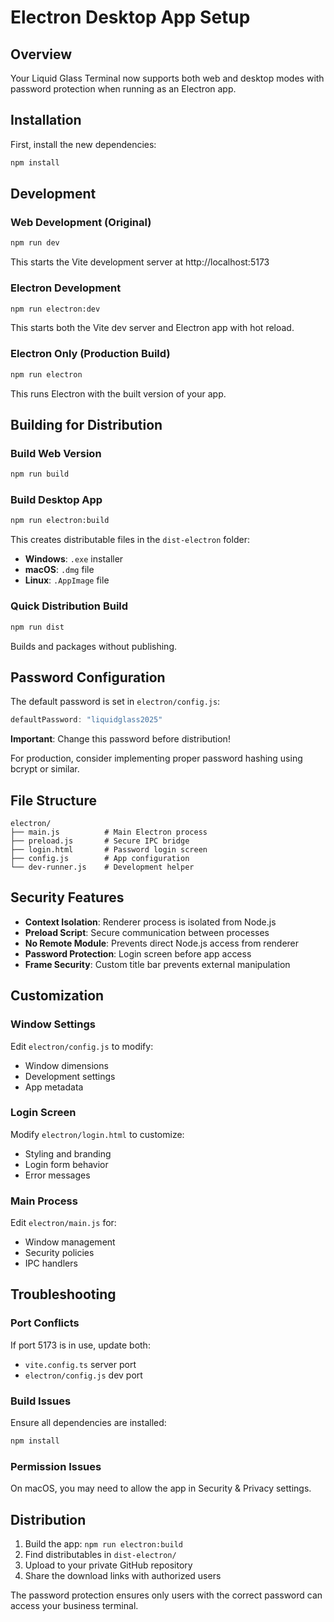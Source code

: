 # Electron Desktop App Setup

## Overview
Your Liquid Glass Terminal now supports both web and desktop modes with password protection when running as an Electron app.

## Installation

First, install the new dependencies:
```bash
npm install
```

## Development

### Web Development (Original)
```bash
npm run dev
```
This starts the Vite development server at http://localhost:5173

### Electron Development
```bash
npm run electron:dev
```
This starts both the Vite dev server and Electron app with hot reload.

### Electron Only (Production Build)
```bash
npm run electron
```
This runs Electron with the built version of your app.

## Building for Distribution

### Build Web Version
```bash
npm run build
```

### Build Desktop App
```bash
npm run electron:build
```
This creates distributable files in the `dist-electron` folder:
- **Windows**: `.exe` installer
- **macOS**: `.dmg` file  
- **Linux**: `.AppImage` file

### Quick Distribution Build
```bash
npm run dist
```
Builds and packages without publishing.

## Password Configuration

The default password is set in `electron/config.js`:
```javascript
defaultPassword: "liquidglass2025"
```

**Important**: Change this password before distribution!

For production, consider implementing proper password hashing using bcrypt or similar.

## File Structure

```
electron/
├── main.js          # Main Electron process
├── preload.js       # Secure IPC bridge
├── login.html       # Password login screen
├── config.js        # App configuration
└── dev-runner.js    # Development helper
```

## Security Features

- **Context Isolation**: Renderer process is isolated from Node.js
- **Preload Script**: Secure communication between processes
- **No Remote Module**: Prevents direct Node.js access from renderer
- **Password Protection**: Login screen before app access
- **Frame Security**: Custom title bar prevents external manipulation

## Customization

### Window Settings
Edit `electron/config.js` to modify:
- Window dimensions
- Development settings
- App metadata

### Login Screen
Modify `electron/login.html` to customize:
- Styling and branding
- Login form behavior
- Error messages

### Main Process
Edit `electron/main.js` for:
- Window management
- Security policies
- IPC handlers

## Troubleshooting

### Port Conflicts
If port 5173 is in use, update both:
- `vite.config.ts` server port
- `electron/config.js` dev port

### Build Issues
Ensure all dependencies are installed:
```bash
npm install
```

### Permission Issues
On macOS, you may need to allow the app in Security & Privacy settings.

## Distribution

1. Build the app: `npm run electron:build`
2. Find distributables in `dist-electron/`
3. Upload to your private GitHub repository
4. Share the download links with authorized users

The password protection ensures only users with the correct password can access your business terminal.